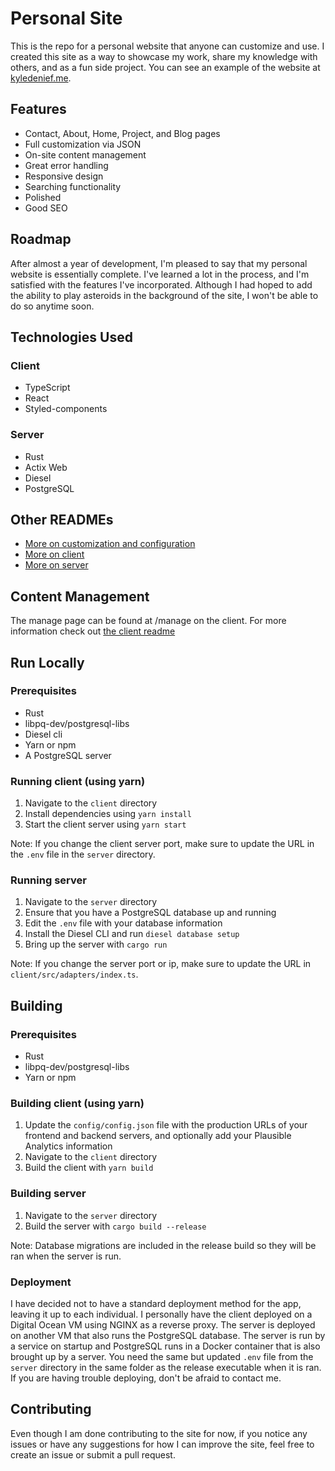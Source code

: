# Personal Site

This is the repo for a personal website that anyone can customize and use. I created this site as a way to showcase my work, share my knowledge with others, and as a fun side project. You can see an example of the website at [kyledenief.me](https://kyledenief.me/).

## Features

- Contact, About, Home, Project, and Blog pages
- Full customization via JSON
- On-site content management
- Great error handling
- Responsive design
- Searching functionality
- Polished
- Good SEO

## Roadmap

After almost a year of development, I'm pleased to say that my personal website is essentially complete. I've learned a lot in the process, and I'm satisfied with the features I've incorporated. Although I had hoped to add the ability to play asteroids in the background of the site, I won't be able to do so anytime soon.

## Technologies Used

### Client

- TypeScript
- React
- Styled-components

### Server

- Rust
- Actix Web
- Diesel
- PostgreSQL

## Other READMEs

- [More on customization and configuration](/config/README.md)
- [More on client](/client/README.md)
- [More on server](/server/README.md)

## Content Management

The manage page can be found at /manage on the client. For more information check out [the client readme](/client/README.md)

## Run Locally

### Prerequisites

- Rust
- libpq-dev/postgresql-libs
- Diesel cli
- Yarn or npm
- A PostgreSQL server

### Running client (using yarn)

1. Navigate to the `client` directory
2. Install dependencies using `yarn install`
3. Start the client server using `yarn start`

Note: If you change the client server port, make sure to update the URL in the `.env` file in the `server` directory.

### Running server

1. Navigate to the `server` directory
2. Ensure that you have a PostgreSQL database up and running
3. Edit the `.env` file with your database information
4. Install the Diesel CLI and run `diesel database setup`
5. Bring up the server with `cargo run`

Note: If you change the server port or ip, make sure to update the URL in `client/src/adapters/index.ts`.

## Building

### Prerequisites

- Rust
- libpq-dev/postgresql-libs
- Yarn or npm

### Building client (using yarn)

1. Update the `config/config.json` file with the production URLs of your frontend and backend servers, and optionally add your Plausible Analytics information
2. Navigate to the `client` directory
3. Build the client with `yarn build`

### Building server

1. Navigate to the `server` directory
2. Build the server with `cargo build --release`

Note: Database migrations are included in the release build so they will be ran when the server is run.

### Deployment

I have decided not to have a standard deployment method for the app, leaving it up to each individual. I personally have the client deployed on a Digital Ocean VM using NGINX as a reverse proxy. The server is deployed on another VM that also runs the PostgreSQL database. The server is run by a service on startup and PostgreSQL runs in a Docker container that is also brought up by a server. You need the same but updated `.env` file from the `server` directory in the same folder as the release executable when it is ran. If you are having trouble deploying, don't be afraid to contact me.

## Contributing

Even though I am done contributing to the site for now, if you notice any issues or have any suggestions for how I can improve the site, feel free to create an issue or submit a pull request.

